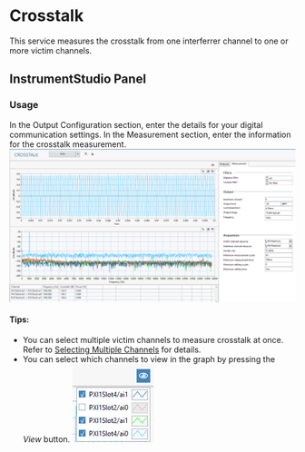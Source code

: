 # Crosstalk
This service measures the crosstalk from one interferrer channel to one or more victim channels. 

## InstrumentStudio Panel
### Usage
In the Output Configuration section, enter the details for your digital communication settings. In the Measurement section, enter the information for the crosstalk measurement.  
![Crosstalk](meas-images/crosstalk.png)

#### Tips: 
- You can select multiple victim channels to measure crosstalk at once. Refer to [Selecting Multiple Channels](common/select-multiple-daqmx-channels.md) for details.
- You can select which channels to view in the graph by pressing the *View* button.  ![Crosstalk View Button](meas-images/crosstalk-channel-view-button.png)
